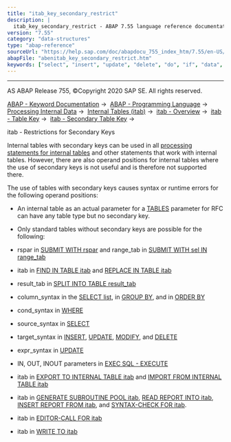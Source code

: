 ```yaml
---
title: "itab_key_secondary_restrict"
description: |
  itab_key_secondary_restrict - ABAP 7.55 language reference documentation
version: "7.55"
category: "data-structures"
type: "abap-reference"
sourceUrl: "https://help.sap.com/doc/abapdocu_755_index_htm/7.55/en-US/abenitab_key_secondary_restrict.htm"
abapFile: "abenitab_key_secondary_restrict.htm"
keywords: ["select", "insert", "update", "delete", "do", "if", "data", "internal-table", "abenitab", "key", "secondary", "restrict"]
---
```


* * *

AS ABAP Release 755, ©Copyright 2020 SAP SE. All rights reserved.

[ABAP - Keyword Documentation](https://help.sap.com/doc/abapdocu_755_index_htm/7.55/en-US/abenabap.htm) →  [ABAP - Programming Language](https://help.sap.com/doc/abapdocu_755_index_htm/7.55/en-US/abenabap_reference.htm) →  [Processing Internal Data](https://help.sap.com/doc/abapdocu_755_index_htm/7.55/en-US/abenabap_data_working.htm) →  [Internal Tables (itab)](https://help.sap.com/doc/abapdocu_755_index_htm/7.55/en-US/abenitab.htm) →  [itab - Overview](https://help.sap.com/doc/abapdocu_755_index_htm/7.55/en-US/abenitab_oview.htm) →  [itab - Table Key](https://help.sap.com/doc/abapdocu_755_index_htm/7.55/en-US/abenitab_key.htm) →  [itab - Secondary Table Key](https://help.sap.com/doc/abapdocu_755_index_htm/7.55/en-US/abenitab_key_secondary.htm) → 

itab - Restrictions for Secondary Keys

Internal tables with secondary keys can be used in all [processing statements for internal tables](https://help.sap.com/doc/abapdocu_755_index_htm/7.55/en-US/abentable_processing_statements.htm) and other statements that work with internal tables. However, there are also operand positions for internal tables where the use of secondary keys is not useful and is therefore not supported there.

The use of tables with secondary keys causes syntax or runtime errors for the following operand positions:

-   An internal table as an actual parameter for a [TABLES](https://help.sap.com/doc/abapdocu_755_index_htm/7.55/en-US/abapcall_function_destination_para.htm) parameter for RFC can have any table type but no secondary key.

-   Only standard tables without secondary keys are possible for the following:

-   rspar in [SUBMIT WITH rspar](https://help.sap.com/doc/abapdocu_755_index_htm/7.55/en-US/abapsubmit_selscreen_parameters.htm) and range\_tab in [SUBMIT WITH sel IN range\_tab](https://help.sap.com/doc/abapdocu_755_index_htm/7.55/en-US/abapsubmit_selscreen_parameters.htm)

-   itab in [FIND IN TABLE itab](https://help.sap.com/doc/abapdocu_755_index_htm/7.55/en-US/abapfind_itab.htm) and [REPLACE IN TABLE itab](https://help.sap.com/doc/abapdocu_755_index_htm/7.55/en-US/abapreplace_itab.htm)

-   result\_tab in [SPLIT INTO TABLE result\_tab](https://help.sap.com/doc/abapdocu_755_index_htm/7.55/en-US/abapsplit.htm)

-   column\_syntax in the [SELECT list](https://help.sap.com/doc/abapdocu_755_index_htm/7.55/en-US/abapselect_list.htm), in [GROUP BY](https://help.sap.com/doc/abapdocu_755_index_htm/7.55/en-US/abapgroupby_clause.htm), and in [ORDER BY](https://help.sap.com/doc/abapdocu_755_index_htm/7.55/en-US/abaporderby_clause.htm)

-   cond\_syntax in [WHERE](https://help.sap.com/doc/abapdocu_755_index_htm/7.55/en-US/abenwhere_logexp_dynamic.htm)

-   source\_syntax in [SELECT](https://help.sap.com/doc/abapdocu_755_index_htm/7.55/en-US/abapfrom_clause.htm)

-   target\_syntax in [INSERT](https://help.sap.com/doc/abapdocu_755_index_htm/7.55/en-US/abapiumd_target.htm), [UPDATE](https://help.sap.com/doc/abapdocu_755_index_htm/7.55/en-US/abapiumd_target.htm), [MODIFY](https://help.sap.com/doc/abapdocu_755_index_htm/7.55/en-US/abapiumd_target.htm), and [DELETE](https://help.sap.com/doc/abapdocu_755_index_htm/7.55/en-US/abapiumd_target.htm)

-   expr\_syntax in [UPDATE](https://help.sap.com/doc/abapdocu_755_index_htm/7.55/en-US/abapupdate_set_expression.htm)

-   IN, OUT, INOUT parameters in [EXEC SQL - EXECUTE](https://help.sap.com/doc/abapdocu_755_index_htm/7.55/en-US/abapexec_procedure.htm)

-   itab in [EXPORT TO INTERNAL TABLE itab](https://help.sap.com/doc/abapdocu_755_index_htm/7.55/en-US/abapexport_data_cluster_medium.htm) and [IMPORT FROM INTERNAL TABLE itab](https://help.sap.com/doc/abapdocu_755_index_htm/7.55/en-US/abapimport_medium.htm)

-   itab in [GENERATE SUBROUTINE POOL itab](https://help.sap.com/doc/abapdocu_755_index_htm/7.55/en-US/abapgenerate_subroutine_pool.htm), [READ REPORT INTO itab](https://help.sap.com/doc/abapdocu_755_index_htm/7.55/en-US/abapread_report.htm), [INSERT REPORT FROM itab](https://help.sap.com/doc/abapdocu_755_index_htm/7.55/en-US/abapinsert_report.htm), and [SYNTAX-CHECK FOR itab](https://help.sap.com/doc/abapdocu_755_index_htm/7.55/en-US/abapsyntax-check_for_itab.htm).

-   itab in [EDITOR-CALL FOR itab](https://help.sap.com/doc/abapdocu_755_index_htm/7.55/en-US/abapeditor-call_for_itab.htm)

-   itab in [WRITE TO itab](https://help.sap.com/doc/abapdocu_755_index_htm/7.55/en-US/abapwrite_to_itab.htm)